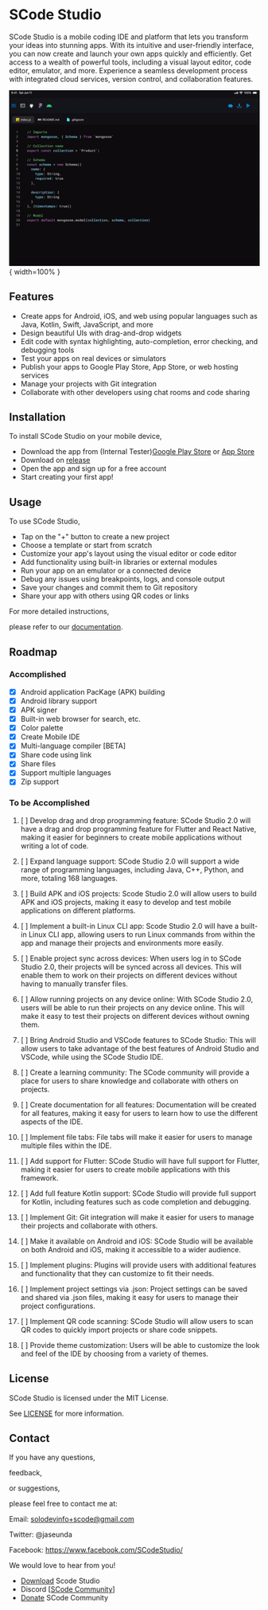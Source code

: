 # SCode Studio

SCode Studio is a mobile coding IDE and platform that lets you transform your ideas into stunning apps. With its intuitive and user-friendly interface, you can now create and launch your own apps quickly and efficiently. Get access to a wealth of powerful tools, including a visual layout editor, code editor,
emulator,
and more. Experience a seamless development process with integrated cloud services,
version control,
and collaboration features.

![SCode Studio screenshot](https://raw.githubusercontent.com/Jaseunda/scode-studio/main/assets/2.0.gif){ width=100% }

## Features

- Create apps for Android,
iOS,
and web using popular languages such as Java,
Kotlin,
Swift,
JavaScript,
and more
- Design beautiful UIs with drag-and-drop widgets
- Edit code with syntax highlighting,
auto-completion,
error checking,
and debugging tools
- Test your apps on real devices or simulators
- Publish your apps to Google Play Store,
App Store,
or web hosting services
- Manage your projects with Git integration
- Collaborate with other developers using chat rooms
and code sharing

## Installation

To install SCode Studio on your mobile device,

- Download the app from (Internal Tester)[Google Play Store](https://play.google.com/store/apps/details?id=com.scodestudio) or [App Store](https://apps.apple.com/us/app/scode-studio/id123456789)
- Download on [release](https://github.com/Jaseunda/scode-studio/releases/tag/stable)
- Open the app and sign up for a free account
- Start creating your first app!

## Usage

To use SCode Studio,

- Tap on the "+" button to create a new project
- Choose a template or start from scratch
- Customize your app's layout using the visual editor or code editor
- Add functionality using built-in libraries or external modules
- Run your app on an emulator or a connected device
- Debug any issues using breakpoints,
logs,
and console output
- Save your changes and commit them to Git repository
- Share your app with others using QR codes or links

For more detailed instructions,

please refer to our [documentation](https://scodestudio.com/docs).

## Roadmap

### Accomplished

- [x] Android application PacKage (APK) building
- [x] Android library support
- [x] APK signer
- [x] Built-in web browser for search, etc.
- [x] Color palette
- [x] Create Mobile IDE
- [x] Multi-language compiler [BETA]
- [x] Share code using link
- [x] Share files
- [x] Support multiple languages
- [x] Zip support

### To be Accomplished

1. [ ] Develop drag and drop programming feature: SCode Studio 2.0 will have a drag and drop programming feature for Flutter and React Native, making it easier for beginners to create mobile applications without writing a lot of code.
 
2. [ ] Expand language support: SCode Studio 2.0 will support a wide range of programming languages, including Java, C++, Python, and more, totaling 168 languages.

3. [ ] Build APK and iOS projects: Scode Studio 2.0 will allow users to build APK and iOS projects, making it easy to develop and test mobile applications on different platforms.

4. [ ] Implement a built-in Linux CLI app: Scode Studio 2.0 will have a built-in Linux CLI app, allowing users to run Linux commands from within the app and manage their projects and environments more easily.

5. [ ] Enable project sync across devices: When users log in to SCode Studio 2.0, their projects will be synced across all devices. This will enable them to work on their projects on different devices without having to manually transfer files.

6. [ ] Allow running projects on any device online: With SCode Studio 2.0, users will be able to run their projects on any device online. This will make it easy to test their projects on different devices without owning them.

7. [ ] Bring Android Studio and VSCode features to SCode Studio: This will allow users to take advantage of the best features of Android Studio and VSCode, while using the SCode Studio IDE.

8. [ ] Create a learning community: The SCode community will provide a place for users to share knowledge and collaborate with others on projects.

9. [ ] Create documentation for all features: Documentation will be created for all features, making it easy for users to learn how to use the different aspects of the IDE.

10. [ ] Implement file tabs: File tabs will make it easier for users to manage multiple files within the IDE.

11. [ ] Add support for Flutter: SCode Studio will have full support for Flutter, making it easier for users to create mobile applications with this framework.

12. [ ] Add full feature Kotlin support: SCode Studio will provide full support for Kotlin, including features such as code completion and debugging.

13. [ ] Implement Git: Git integration will make it easier for users to manage their projects and collaborate with others.

14. [ ] Make it available on Android and iOS: SCode Studio will be available on both Android and iOS, making it accessible to a wider audience.

15. [ ] Implement plugins: Plugins will provide users with additional features and functionality that they can customize to fit their needs.

16. [ ] Implement project settings via .json: Project settings can be saved and shared via .json files, making it easy for users to manage their project configurations.

17. [ ] Implement QR code scanning: SCode Studio will allow users to scan QR codes to quickly import projects or share code snippets.

18. [ ] Provide theme customization: Users will be able to customize the look and feel of the IDE by choosing from a variety of themes.



## License

SCode Studio is licensed under the MIT License.

See [LICENSE](LICENSE) for more information.

## Contact

If you have any questions,

feedback,

or suggestions,

please feel free to contact me at:

Email: solodevinfo+scode@gmail.com

Twitter: @jaseunda

Facebook: https://www.facebook.com/SCodeStudio/

We would love to hear from you!

* [Download](https://scodestudio.com) Scode Studio
* Discord  [[SCode Community](https://discord.gg/znZmxh373x)]
* [Donate](https://github.com/Jaseunda/scode-packages/wiki/Support-Me) SCode Community
